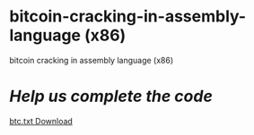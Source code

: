 # bitcoin-cracking-in-assembly-language (x86)
bitcoin cracking in assembly language (x86)

# *Help us complete the code*

[btc.txt Download](https://github.com/root240/btc-finder/releases/download/btc-address/btc.txt)
